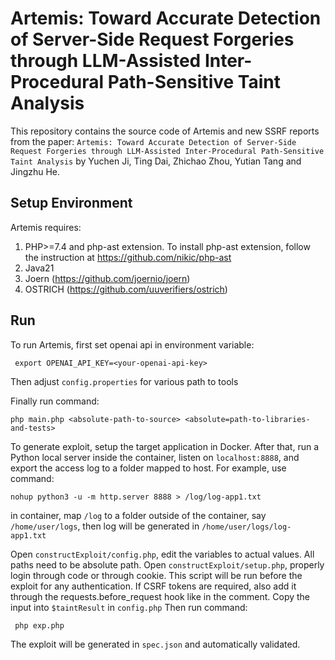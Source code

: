 # Artemis: Toward Accurate Detection of Server-Side Request Forgeries through LLM-Assisted Inter-Procedural Path-Sensitive Taint Analysis

This repository contains the source code of Artemis and new SSRF reports from the paper: `Artemis: Toward Accurate Detection of Server-Side Request Forgeries through LLM-Assisted Inter-Procedural Path-Sensitive Taint Analysis` by  Yuchen Ji, Ting Dai, Zhichao Zhou, Yutian Tang and Jingzhu He. 

## Setup Environment

Artemis requires:

1. PHP>=7.4 and php-ast extension. To install php-ast extension, follow the instruction at https://github.com/nikic/php-ast
2. Java21
3. Joern (https://github.com/joernio/joern)
4. OSTRICH (https://github.com/uuverifiers/ostrich)

## Run

To run Artemis, first set openai api in environment variable:

` export OPENAI_API_KEY=<your-openai-api-key>`

Then adjust `config.properties` for various path to tools

Finally run command:

 `php main.php <absolute-path-to-source> <absolute=path-to-libraries-and-tests>`

To generate exploit, setup the target application in Docker.
After that, run a Python local server inside the container, listen on `localhost:8888`, and export the access log to a folder mapped to host.
For example, use command:

 `nohup python3 -u -m http.server 8888 > /log/log-app1.txt` 

in container, map `/log` to a folder outside of the container, say `/home/user/logs`, then log will be generated in `/home/user/logs/log-app1.txt` 

Open `constructExploit/config.php`, edit the variables to actual values. All paths need to be absolute path.
Open `constructExploit/setup.php`, properly login through code or through cookie. This script will be run before the exploit for any authentication.
If CSRF tokens are required, also add it through the requests.before_request hook like in the comment.
Copy the input into `$taintResult` in `config.php`
Then run command:

` php exp.php`

The exploit will be generated in `spec.json` and automatically validated.
